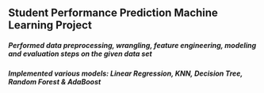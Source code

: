 ## Student Performance Prediction Machine Learning Project

##### Performed data preprocessing, wrangling, feature engineering, modeling and evaluation steps on the given data set

##### Implemented various models: Linear Regression, KNN, Decision Tree, Random Forest & AdaBoost
